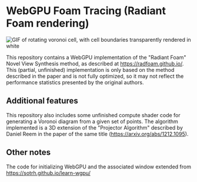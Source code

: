 # WebGPU Foam Tracing (Radiant Foam rendering)
![GIF of rotating voronoi cell, with cell boundaries transparently rendered in white](https://github.com/ValerADHD/foam-tracing/blob/main/assets/voronoi.gif?raw=true)

This repository contains a WebGPU implementation of the "Radiant Foam" Novel View Synthesis method, as described at https://radfoam.github.io/.
This (partial, unfinished) implementation is only based on the method described in the paper and is not fully optimized, so it may not reflect the performance statistics presented by the original authors.

## Additional features
This repository also includes some unfinished compute shader code for generating a Voronoi diagram from a given set of points. The algorithm implemented is a 3D extension of the "Projector Algorithm" described by Daniel Reem in the paper of the same title (https://arxiv.org/abs/1212.1095). 

## Other notes
The code for initializing WebGPU and the associated window extended from https://sotrh.github.io/learn-wgpu/
